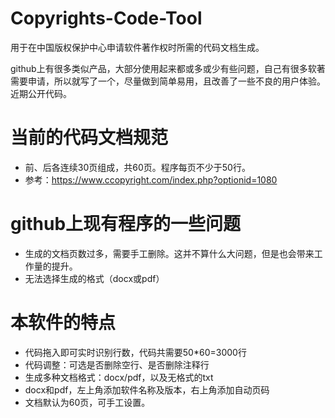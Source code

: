 # Copyrights-Code-Tool
用于在中国版权保护中心申请软件著作权时所需的代码文档生成。

github上有很多类似产品，大部分使用起来都或多或少有些问题，自己有很多软著需要申请，所以就写了一个，尽量做到简单易用，且改善了一些不良的用户体验。近期公开代码。

# 当前的代码文档规范
- 前、后各连续30页组成，共60页。程序每页不少于50行。
- 参考：https://www.ccopyright.com/index.php?optionid=1080

# github上现有程序的一些问题
- 生成的文档页数过多，需要手工删除。这并不算什么大问题，但是也会带来工作量的提升。
- 无法选择生成的格式（docx或pdf）

# 本软件的特点
- 代码拖入即可实时识别行数，代码共需要50*60=3000行
- 代码调整：可选是否删除空行、是否删除注释行
- 生成多种文档格式：docx/pdf，以及无格式的txt
- docx和pdf，左上角添加软件名称及版本，右上角添加自动页码
- 文档默认为60页，可手工设置。
